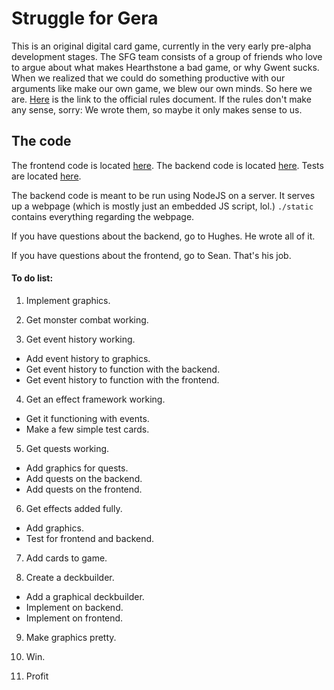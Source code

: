 # Struggle for Gera
This is an original digital card game, currently in the very early pre-alpha development stages.
The SFG team consists of a group of friends who love to argue about what makes Hearthstone a bad game, or why Gwent sucks. When we realized that we could do something productive with our arguments like make our own game, we blew our own minds. So here we are. [Here](https://docs.google.com/document/d/1ToZ-R1VW1rttV7YrFwHCyrx4SerWhkX7QIUp_DqHmvk/edit?usp=sharing) is the link to the official rules document. If the rules don't make any sense, sorry: We wrote them, so maybe it only makes sense to us.

## The code
The frontend code is located [here](./static). The backend code is located [here](./base). Tests are located [here](./tests).

The backend code is meant to be run using NodeJS on a server. It serves up a webpage (which is mostly just an embedded JS script, lol.) ```./static``` contains everything regarding the webpage.

If you have questions about the backend, go to Hughes. He wrote all of it.

If you have questions about the frontend, go to Sean. That's his job.

#### To do list:
1. Implement graphics.

2. Get monster combat working.

3. Get event history working.
  *   Add event history to graphics.
  *   Get event history to function with the backend.
  *   Get event history to function with the frontend.
  
4. Get an effect framework working.
  *   Get it functioning with events.
  *   Make a few simple test cards.
  
5. Get quests working.
  *   Add graphics for quests.
  *   Add quests on the backend.
  *   Add quests on the frontend.
  
6. Get effects added fully.
  *   Add graphics.
  *   Test for frontend and backend.
  
7. Add cards to game.

8. Create a deckbuilder.
  *   Add a graphical deckbuilder.
  *   Implement on backend.
  *   Implement on frontend.
  
9. Make graphics pretty.

10. Win.

11. Profit
